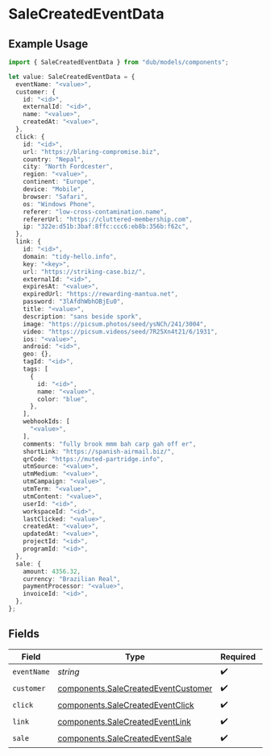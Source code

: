 # SaleCreatedEventData

## Example Usage

```typescript
import { SaleCreatedEventData } from "dub/models/components";

let value: SaleCreatedEventData = {
  eventName: "<value>",
  customer: {
    id: "<id>",
    externalId: "<id>",
    name: "<value>",
    createdAt: "<value>",
  },
  click: {
    id: "<id>",
    url: "https://blaring-compromise.biz",
    country: "Nepal",
    city: "North Fordcester",
    region: "<value>",
    continent: "Europe",
    device: "Mobile",
    browser: "Safari",
    os: "Windows Phone",
    referer: "low-cross-contamination.name",
    refererUrl: "https://cluttered-membership.com",
    ip: "322e:d51b:3baf:8ffc:ccc6:eb8b:356b:f62c",
  },
  link: {
    id: "<id>",
    domain: "tidy-hello.info",
    key: "<key>",
    url: "https://striking-case.biz/",
    externalId: "<id>",
    expiresAt: "<value>",
    expiredUrl: "https://rewarding-mantua.net",
    password: "3lAfdhWbhOBjEu0",
    title: "<value>",
    description: "sans beside spork",
    image: "https://picsum.photos/seed/ysNCh/241/3004",
    video: "https://picsum.videos/seed/7R25Xn4t21/6/1931",
    ios: "<value>",
    android: "<id>",
    geo: {},
    tagId: "<id>",
    tags: [
      {
        id: "<id>",
        name: "<value>",
        color: "blue",
      },
    ],
    webhookIds: [
      "<value>",
    ],
    comments: "fully brook mmm bah carp gah off er",
    shortLink: "https://spanish-airmail.biz/",
    qrCode: "https://muted-partridge.info",
    utmSource: "<value>",
    utmMedium: "<value>",
    utmCampaign: "<value>",
    utmTerm: "<value>",
    utmContent: "<value>",
    userId: "<id>",
    workspaceId: "<id>",
    lastClicked: "<value>",
    createdAt: "<value>",
    updatedAt: "<value>",
    projectId: "<id>",
    programId: "<id>",
  },
  sale: {
    amount: 4356.32,
    currency: "Brazilian Real",
    paymentProcessor: "<value>",
    invoiceId: "<id>",
  },
};
```

## Fields

| Field                                                                                      | Type                                                                                       | Required                                                                                   | Description                                                                                |
| ------------------------------------------------------------------------------------------ | ------------------------------------------------------------------------------------------ | ------------------------------------------------------------------------------------------ | ------------------------------------------------------------------------------------------ |
| `eventName`                                                                                | *string*                                                                                   | :heavy_check_mark:                                                                         | N/A                                                                                        |
| `customer`                                                                                 | [components.SaleCreatedEventCustomer](../../models/components/salecreatedeventcustomer.md) | :heavy_check_mark:                                                                         | N/A                                                                                        |
| `click`                                                                                    | [components.SaleCreatedEventClick](../../models/components/salecreatedeventclick.md)       | :heavy_check_mark:                                                                         | N/A                                                                                        |
| `link`                                                                                     | [components.SaleCreatedEventLink](../../models/components/salecreatedeventlink.md)         | :heavy_check_mark:                                                                         | N/A                                                                                        |
| `sale`                                                                                     | [components.SaleCreatedEventSale](../../models/components/salecreatedeventsale.md)         | :heavy_check_mark:                                                                         | N/A                                                                                        |